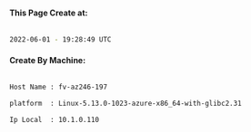 
   
#### This Page Create at:

```bash

2022-06-01 - 19:28:49 UTC

```

#### Create By Machine:

```bash

Host Name : fv-az246-197

platform  : Linux-5.13.0-1023-azure-x86_64-with-glibc2.31

Ip Local  : 10.1.0.110

```


